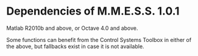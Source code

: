 Dependencies of M.M.E.S.S. 1.0.1
============================================================================

Matlab R2010b and above, or Octave 4.0 and above. 

Some functions can benefit from the Control Systems Toolbox in either
of the above, but fallbacks exist in case it is not available.
